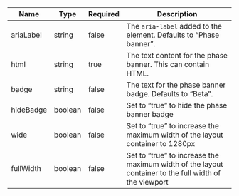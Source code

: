 | Name      | Type    | Required | Description                                                                                           |
| --------- | ------- | -------- | ----------------------------------------------------------------------------------------------------- |
| ariaLabel | string  | false    | The `aria-label` added to the element. Defaults to “Phase banner”.                                    |
| html      | string  | true     | The text content for the phase banner. This can contain HTML.                                         |
| badge     | string  | false    | The text for the phase banner badge. Defaults to “Beta”.                                              |
| hideBadge | boolean | false    | Set to “true” to hide the phase banner badge                                                          |
| wide      | boolean | false    | Set to “true” to increase the maximum width of the layout container to 1280px                         |
| fullWidth | boolean | false    | Set to “true” to increase the maximum width of the layout container to the full width of the viewport |
